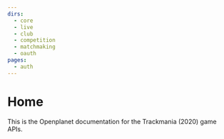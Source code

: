 ```yaml
---
dirs:
  - core
  - live
  - club
  - competition
  - matchmaking
  - oauth
pages:
  - auth
---
```


# Home
This is the Openplanet documentation for the Trackmania (2020) game APIs.
